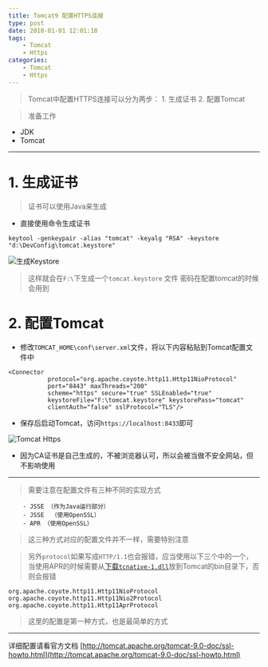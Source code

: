 ```yaml
---
title: Tomcat9 配置HTTPS连接
type: post
date: 2018-01-01 12:01:18
tags:
    - Tomcat
    - Https 
categories: 
    - Tomcat
    - Https
---
```

> Tomcat中配置HTTPS连接可以分为两步：
>       1. 生成证书
        2. 配置Tomcat

> 准备工作
> 
  - JDK
  - Tomcat

----------
# 1. 生成证书
> 证书可以使用Java来生成
 
 - 直接使用命令生成证书
 

```
keytool -genkeypair -alias "tomcat" -keyalg "RSA" -keystore "d:\DevConfig\tomcat.keystore"  
```

![生成Keystore](http://img.blog.csdn.net/20170424210011905?watermark/2/text/aHR0cDovL2Jsb2cuY3Nkbi5uZXQvdTAxMzM2MDg1MA==/font/5a6L5L2T/fontsize/400/fill/I0JBQkFCMA==/dissolve/70/gravity/SouthEast)

> 这样就会在`F:\`下生成一个`tomcat.keystore` 文件
> 密码在配置tomcat的时候会用到

# 2. 配置Tomcat
-  修改`TOMCAT_HOME\conf\server.xml`文件，将以下内容粘贴到Tomcat配置文件中

```
<Connector
           protocol="org.apache.coyote.http11.Http11NioProtocol"
           port="8443" maxThreads="200"
           scheme="https" secure="true" SSLEnabled="true"
           keystoreFile="F:\tomcat.keystore" keystorePass="tomcat"
           clientAuth="false" sslProtocol="TLS"/>
```

- 保存后启动Tomcat，访问`https://localhost:8433`即可

 
![Tomcat Https](http://img.blog.csdn.net/20170424211734554?watermark/2/text/aHR0cDovL2Jsb2cuY3Nkbi5uZXQvdTAxMzM2MDg1MA==/font/5a6L5L2T/fontsize/400/fill/I0JBQkFCMA==/dissolve/70/gravity/SouthEast)

- 因为CA证书是自己生成的，不被浏览器认可，所以会被当做不安全网站，但不影响使用


----------
> 需要注意在配置文件有三种不同的实现方式 
   

```
    - JSSE （作为Java运行部分）
    - JSSE  （使用OpenSSL）
    - APR （使用OpenSSL）
```

> 这三种方式对应的配置文件并不一样，需要特别注意


>  另外`protocol`如果写成`HTTP/1.1`也会报错，应当使用以下三个中的一个，当使用APR的时候需要从[下载`tcnative-1.dll`](http://tomcat.apache.org/tomcat-7.0-doc/apr.html)放到Tomcat的bin目录下，否则会报错

```
org.apache.coyote.http11.Http11NioProtocol
org.apache.coyote.http11.Http11Nio2Protocol
org.apache.coyote.http11.Http11AprProtocol
```

    
 > 这里的配置是第一种方式，也是最简单的方式


----------
详细配置请看官方文档 [http://tomcat.apache.org/tomcat-9.0-doc/ssl-howto.html](http://tomcat.apache.org/tomcat-9.0-doc/ssl-howto.html)
